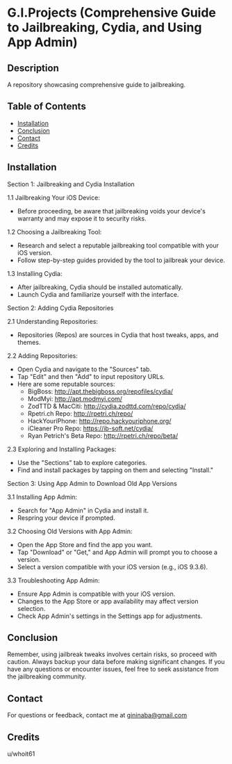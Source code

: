 # G.I.Projects (Comprehensive Guide to Jailbreaking, Cydia, and Using App Admin)

## Description
A repository showcasing comprehensive guide to jailbreaking.

## Table of Contents
- [Installation](#installation)
- [Conclusion](#conclusion)
- [Contact](#contact)
- [Credits](#credits)

## Installation
Section 1: Jailbreaking and Cydia Installation

1.1 Jailbreaking Your iOS Device:
- Before proceeding, be aware that jailbreaking voids your device's warranty and may expose it to security risks.

1.2 Choosing a Jailbreaking Tool:
- Research and select a reputable jailbreaking tool compatible with your iOS version.
- Follow step-by-step guides provided by the tool to jailbreak your device.

1.3 Installing Cydia:
- After jailbreaking, Cydia should be installed automatically.
- Launch Cydia and familiarize yourself with the interface.

Section 2: Adding Cydia Repositories

2.1 Understanding Repositories:
- Repositories (Repos) are sources in Cydia that host tweaks, apps, and themes.

2.2 Adding Repositories:
- Open Cydia and navigate to the "Sources" tab.
- Tap "Edit" and then "Add" to input repository URLs.
- Here are some reputable sources:
  - BigBoss: http://apt.thebigboss.org/repofiles/cydia/
  - ModMyi: http://apt.modmyi.com/
  - ZodTTD & MacCiti: http://cydia.zodttd.com/repo/cydia/
  - Rpetri.ch Repo: http://rpetri.ch/repo/
  - HackYouriPhone: http://repo.hackyouriphone.org/
  - iCleaner Pro Repo: https://ib-soft.net/cydia/
  - Ryan Petrich's Beta Repo: http://rpetri.ch/repo/beta/

2.3 Exploring and Installing Packages:
- Use the "Sections" tab to explore categories.
- Find and install packages by tapping on them and selecting "Install."

Section 3: Using App Admin to Download Old App Versions

3.1 Installing App Admin:
- Search for "App Admin" in Cydia and install it.
- Respring your device if prompted.

3.2 Choosing Old Versions with App Admin:
- Open the App Store and find the app you want.
- Tap "Download" or "Get," and App Admin will prompt you to choose a version.
- Select a version compatible with your iOS version (e.g., iOS 9.3.6).

3.3 Troubleshooting App Admin:
- Ensure App Admin is compatible with your iOS version.
- Changes to the App Store or app availability may affect version selection.
- Check App Admin's settings in the Settings app for adjustments.

## Conclusion
Remember, using jailbreak tweaks involves certain risks, so proceed with caution. Always backup your data before making significant changes. If you have any questions or encounter issues, feel free to seek assistance from the jailbreaking community.

## Contact
For questions or feedback, contact me at gininaba@gmail.com

## Credits
u/whoit61
